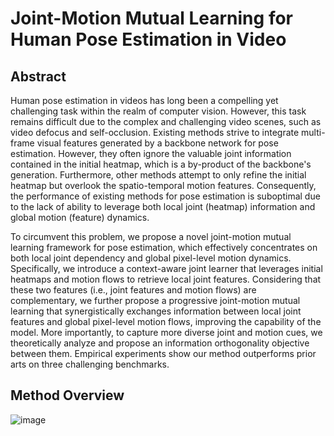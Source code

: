 # Joint-Motion Mutual Learning for Human Pose Estimation in Video

## Abstract
Human pose estimation in videos has long been a compelling yet challenging task within the realm of computer vision. However, this task remains difficult due to the complex and challenging video scenes, such as video defocus and self-occlusion. Existing methods strive to integrate multi-frame visual features generated by a backbone network for pose estimation. However, they often  ignore the valuable joint information contained in the initial heatmap, which is a by-product of the backbone's generation. Furthermore, other methods attempt to only refine the initial heatmap but overlook the spatio-temporal motion features. Consequently, the performance of existing methods for pose estimation is suboptimal due to the lack of ability to leverage both local joint (heatmap) information and global motion (feature) dynamics.
  
  
  To circumvent this problem, we propose a novel joint-motion mutual learning framework for pose estimation, which effectively concentrates on both local joint dependency and global pixel-level motion dynamics. Specifically, we introduce a context-aware joint learner that leverages initial heatmaps and motion flows to retrieve local joint features. Considering that these two features (i.e., joint features and motion flows) are complementary, we further propose a progressive joint-motion mutual learning that synergistically exchanges information between local joint features and global pixel-level motion flows, improving the capability of the model. More importantly, to capture more diverse joint and motion cues, we theoretically analyze and propose an information orthogonality objective between them. Empirical experiments show our method outperforms prior arts on three challenging benchmarks.

## Method Overview

![image]()
